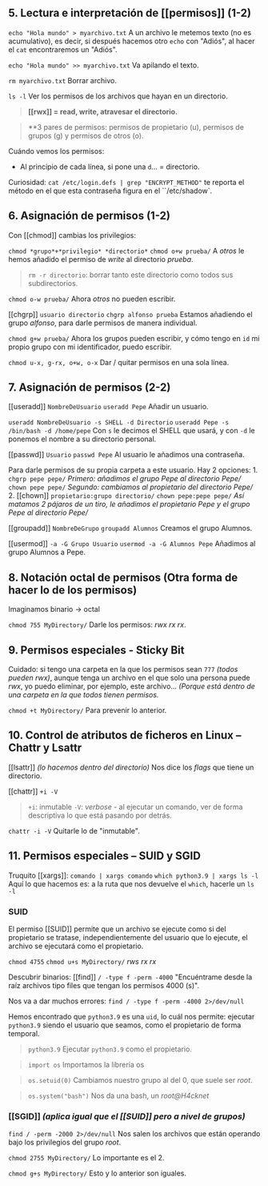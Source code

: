 ## 5. Lectura e interpretación de [[permisos]] (1-2)

`echo "Hola mundo" > myarchivo.txt`
A un archivo le metemos texto (no es acumulativo), es decir, si después hacemos otro `echo` con "Adiós", al hacer el `cat` encontraremos un "Adiós".

`echo "Hola mundo" >> myarchivo.txt`
Va apilando el texto.

`rm myarchivo.txt`
Borrar archivo.

`ls -l`
Ver los permisos de los archivos que hayan en un directorio.

> **[[rwx]] = read, write, atravesar el directorio.**

> **3 pares de permisos: permisos de propietario (u), permisos de grupos (g) y permisos de otros (o).

Cuándo vemos los permisos:

- Al principio de cada línea, si pone una `d`... = directorio.

Curiosidad: `cat /etc/login.defs | grep "ENCRYPT_METHOD"` te reporta el método en el que esta contraseña figura en el ``/etc/shadow`.

## 6.  Asignación de permisos (1-2)

Con [[chmod]] cambias los privilegios:

`chmod *grupo*+*privilegio* *directorio*`
`chmod o+w prueba/`
A *otros* le hemos añadido el permiso de *write* al directorio *prueba*.

>`rm -r directorio`: borrar tanto este directorio como todos sus subdirectorios.

`chmod o-w prueba/`
Ahora *otros* no pueden escribir.

[[chgrp]] `usuario directorio` 
`chgrp alfonso prueba` 
Estamos añadiendo el grupo *alfonso*, para darle permisos de manera individual.

`chmod g+w prueba/`
Ahora los grupos pueden escribir, y cómo tengo en `id` mi propio grupo con mi identificador, puedo escribir.

`chmod u-x, g-rx, o+w, o-x`
Dar / quitar permisos en una sola línea.

## 7.  Asignación de permisos (2-2)

[[useradd]] `NombreDeUsuario`
`useradd Pepe`
Añadir un usuario.

`useradd NombreDeUsuario -s SHELL -d Directorio`
`useradd Pepe -s /bin/bash -d /home/pepe`
Con `s` le decimos el SHELL que usará, y con `-d` le ponemos el nombre a su directorio personal.

[[passwd]] `Usuario`
`passwd Pepe`
Al usuario le añadimos una contraseña.


Para darle permisos de su propia carpeta a este usuario. Hay 2 opciones:
1. 
	`chgrp pepe pepe/`
	*Primero: añadimos el grupo Pepe al directorio Pepe/*
	`chown pepe pepe/`
	*Segundo: cambiamos al propietario del directorio Pepe/*
2. 
	[[chown]] `propietario:grupo directorio/`
	`chown pepe:pepe pepe/`
	*Así matamos 2 pájaros de un tiro, le añadimos el propietario Pepe y el grupo Pepe al directorio Pepe/*


[[groupadd]] `NombreDeGrupo`
`groupadd Alumnos`
Creamos el grupo Alumnos.

[[usermod]] `-a -G Grupo Usuario`
`usermod -a -G Alumnos Pepe`
Añadimos al grupo Alumnos a Pepe.

## 8. Notación octal de permisos (Otra forma de hacer lo de los permisos)

Imaginamos binario -> octal

`chmod 755 MyDirectory/`
Darle los permisos: *rwx rx rx*.


## 9. Permisos especiales - Sticky Bit

Cuidado: si tengo una carpeta en la que los permisos sean `777` *(todos pueden rwx)*, aunque tenga un archivo en el que solo una persona puede *rwx*, yo puedo eliminar, por ejemplo, este archivo... *(Porque está dentro de una carpeta en la que todos tienen permisos.*

`chmod +t MyDirectory/`
Para prevenir lo anterior.

## 10. Control de atributos de ficheros en Linux – Chattr y Lsattr

[[lsattr]] *(lo hacemos dentro del directorio)*
Nos dice los *flags* que tiene un directorio.

[[chattr]] `+i -V`
> `+i`: inmutable
> `-V`: *verbose* - al ejecutar un comando, ver de forma descriptiva lo que está pasando por detrás.

`chattr -i -V`
Quitarle lo de "inmutable".


## 11. Permisos especiales – SUID y SGID

Truquito [[xargs]]:
`comando | xargs comando`
`which python3.9 | xargs ls -l`
Aquí lo que hacemos es: a la ruta que nos devuelve el `which`, hacerle un `ls -l`

### SUID

El permiso [[SUID]] permite que un archivo se ejecute como si del propietario se tratase, independientemente del usuario que lo ejecute, el archivo se ejecutará como el propietario.

`chmod 4755`
`chmod u+s MyDirectory/`
*rws rx rx*

Descubrir binarios:
[[find]] `/ -type f -perm -4000`
"Encuéntrame desde la raíz archivos tipo files que tengan los permisos 4000 (s)".

Nos va a dar muchos errores:
`find / -type f -perm -4000 2>/dev/null` 


Hemos encontrado que `python3.9` es una `uid`, lo cuál nos permite: ejecutar `python3.9` siendo el usuario que seamos, como el propietario de forma temporal.

> `python3.9`
		Ejecutar `python3.9` como el propietario.

> `import os`
> 	Importamos la librería os

> `os.setuid(0)`
> 	Cambiamos nuestro grupo al del 0, que suele ser *root*.

> `os.system("bash")`
> 	Nos da una bash, un *root@H4cknet*



### [[SGID]] *(aplica igual que el [[SUID]] pero a nivel de grupos)*

`find / -perm -2000 2>/dev/null`
Nos salen los archivos que están operando bajo los privilegios del grupo *root*.

`chmod 2755 MyDirectory/`
Lo importante es el 2.

`chmod g+s MyDirectory/`
Esto y lo anterior son iguales.
